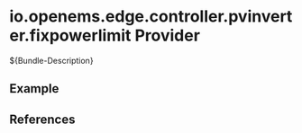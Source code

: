# io.openems.edge.controller.pvinverter.fixpowerlimit Provider

${Bundle-Description}

## Example

## References

